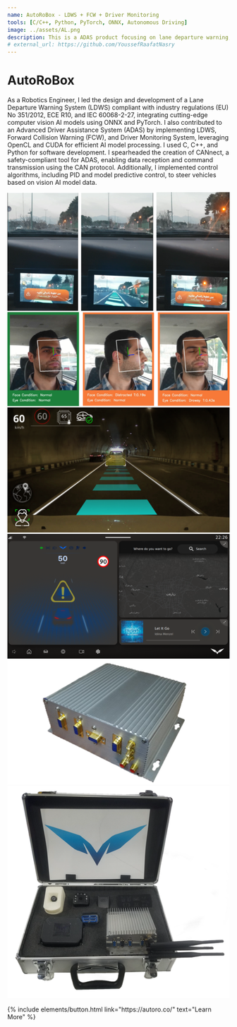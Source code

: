 ```yaml
---
name: AutoRoBox - LDWS + FCW + Driver Monitoring
tools: [C/C++, Python, PyTorch, ONNX, Autonomous Driving]
image: ../assets/AL.png
description: This is a ADAS product focusing on lane departure warning, forward collision warning and driver monitoring.
# external_url: https://github.com/YoussefRaafatNasry
---
```


# AutoRoBox

As a Robotics Engineer, I led the design and development of a Lane Departure Warning System (LDWS) compliant with industry regulations (EU) No 351/2012, ECE R10, and IEC 60068-2-27, integrating cutting-edge computer vision AI models using ONNX and PyTorch. I also contributed to an Advanced Driver Assistance System (ADAS) by implementing LDWS, Forward Collision Warning (FCW), and Driver Monitoring System, leveraging OpenCL and CUDA for efficient AI model processing. I used C, C++, and Python for software development. I spearheaded the creation of CANnect, a safety-compliant tool for ADAS, enabling data reception and command transmission using the CAN protocol. Additionally, I implemented control algorithms, including PID and model predictive control, to steer vehicles based on vision AI model data.


![preview](../assets/ldws.png)
![preview](../assets/monitoring.png)
![preview](../assets/tunnel.png)
![preview](../assets/UI.png)
![preview](../assets/AL.png)
![preview](../assets/autoroBoxPackage.png)



<p class="text-center">
{% include elements/button.html link="https://autoro.co/" text="Learn More" %}
</p>
